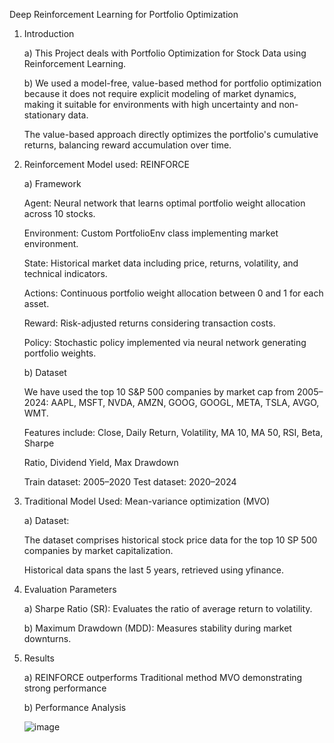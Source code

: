 Deep Reinforcement Learning for Portfolio
Optimization

1. Introduction
   
   a) This Project deals with Portfolio Optimization for Stock Data using Reinforcement Learning.
   
   b) We used a model-free, value-based method for portfolio optimization because it does not require explicit modeling of market dynamics, making it suitable for environments with high uncertainty and non-stationary data.

   The value-based approach directly optimizes the portfolio's cumulative returns, balancing reward accumulation over time.

2. Reinforcement Model used: REINFORCE
   
   a) Framework 

    Agent: Neural network that learns optimal portfolio weight allocation across 10
            stocks.

    Environment: Custom PortfolioEnv class implementing market environment.
   
    State: Historical market data including price, returns, volatility, and technical
             indicators.
   
    Actions: Continuous portfolio weight allocation between 0 and 1 for each asset.
   
    Reward: Risk-adjusted returns considering transaction costs.
   
    Policy: Stochastic policy implemented via neural network generating portfolio
             weights.
   
   b) Dataset
   
      We have used the top 10 S&P 500 companies by market cap from 2005–2024: AAPL,
      MSFT, NVDA, AMZN, GOOG, GOOGL, META, TSLA, AVGO, WMT.

     Features include: Close, Daily Return, Volatility, MA 10, MA 50, RSI, Beta, Sharpe

     Ratio, Dividend Yield, Max Drawdown
   
     Train dataset: 2005–2020
     Test dataset: 2020–2024
   
4. Traditional Model Used: Mean-variance optimization (MVO)

   a) Dataset:

      The dataset comprises historical stock price data for the top 10 SP 500
      companies by market capitalization.

      Historical data spans the last 5 years, retrieved using yfinance.

5. Evaluation Parameters
   
   a) Sharpe Ratio (SR): Evaluates the ratio of average return to volatility.

   b) Maximum Drawdown (MDD): Measures stability during market downturns.

6. Results

   a) REINFORCE outperforms Traditional method MVO demonstrating strong performance

   b) Performance Analysis

   ![image](https://github.com/user-attachments/assets/72baa1ad-7d71-403f-a2fc-da525a70bb03)











